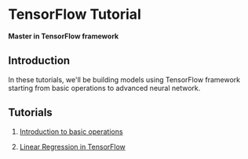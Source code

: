 # TensorFlow Tutorial
**Master in TensorFlow framework**

## Introduction
In these tutorials, we'll be building models using TensorFlow framework starting from basic operations to advanced neural network.

## Tutorials
1. [Introduction to basic operations]()

2. [Linear Regression in TensorFlow]()
